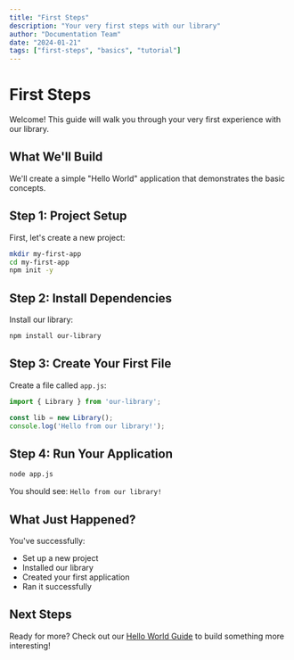 ```yaml
---
title: "First Steps"
description: "Your very first steps with our library"
author: "Documentation Team"
date: "2024-01-21"
tags: ["first-steps", "basics", "tutorial"]
---
```


# First Steps

Welcome! This guide will walk you through your very first experience with our library.

## What We'll Build

We'll create a simple "Hello World" application that demonstrates the basic concepts.

## Step 1: Project Setup

First, let's create a new project:

```bash
mkdir my-first-app
cd my-first-app
npm init -y
```

## Step 2: Install Dependencies

Install our library:

```bash
npm install our-library
```

## Step 3: Create Your First File

Create a file called `app.js`:

```javascript
import { Library } from 'our-library';

const lib = new Library();
console.log('Hello from our library!');
```

## Step 4: Run Your Application

```bash
node app.js
```

You should see: `Hello from our library!`

## What Just Happened?

You've successfully:
- Set up a new project
- Installed our library
- Created your first application
- Ran it successfully

## Next Steps

Ready for more? Check out our [Hello World Guide](./hello-world) to build something more interesting! 